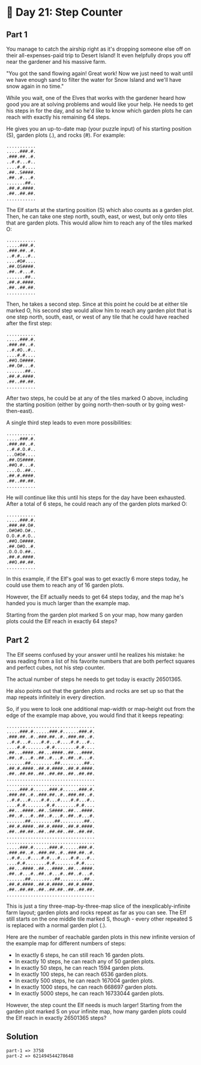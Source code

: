 # 🎄 Day 21: Step Counter

## Part 1

You manage to catch the airship right as it's dropping someone else off on their all-expenses-paid trip to Desert Island! It even helpfully drops you off near the gardener and his massive farm.

"You got the sand flowing again! Great work! Now we just need to wait until we have enough sand to filter the water for Snow Island and we'll have snow again in no time."

While you wait, one of the Elves that works with the gardener heard how good you are at solving problems and would like your help. He needs to get his steps in for the day, and so he'd like to know which garden plots he can reach with exactly his remaining 64 steps.

He gives you an up-to-date map (your puzzle input) of his starting position (S), garden plots (.), and rocks (#). For example:

```
...........
.....###.#.
.###.##..#.
..#.#...#..
....#.#....
.##..S####.
.##..#...#.
.......##..
.##.#.####.
.##..##.##.
...........
```

The Elf starts at the starting position (S) which also counts as a garden plot. Then, he can take one step north, south, east, or west, but only onto tiles that are garden plots. This would allow him to reach any of the tiles marked O:

```
...........
.....###.#.
.###.##..#.
..#.#...#..
....#O#....
.##.OS####.
.##..#...#.
.......##..
.##.#.####.
.##..##.##.
...........
```

Then, he takes a second step. Since at this point he could be at either tile marked O, his second step would allow him to reach any garden plot that is one step north, south, east, or west of any tile that he could have reached after the first step:

```
...........
.....###.#.
.###.##..#.
..#.#O..#..
....#.#....
.##O.O####.
.##.O#...#.
.......##..
.##.#.####.
.##..##.##.
...........
```

After two steps, he could be at any of the tiles marked O above, including the starting position (either by going north-then-south or by going west-then-east).

A single third step leads to even more possibilities:

```
...........
.....###.#.
.###.##..#.
..#.#.O.#..
...O#O#....
.##.OS####.
.##O.#...#.
....O..##..
.##.#.####.
.##..##.##.
...........
```

He will continue like this until his steps for the day have been exhausted. After a total of 6 steps, he could reach any of the garden plots marked O:

```
...........
.....###.#.
.###.##.O#.
.O#O#O.O#..
O.O.#.#.O..
.##O.O####.
.##.O#O..#.
.O.O.O.##..
.##.#.####.
.##O.##.##.
...........
```

In this example, if the Elf's goal was to get exactly 6 more steps today, he could use them to reach any of 16 garden plots.

However, the Elf actually needs to get 64 steps today, and the map he's handed you is much larger than the example map.

Starting from the garden plot marked S on your map, how many garden plots could the Elf reach in exactly 64 steps?

## Part 2

The Elf seems confused by your answer until he realizes his mistake: he was reading from a list of his favorite numbers that are both perfect squares and perfect cubes, not his step counter.

The actual number of steps he needs to get today is exactly 26501365.

He also points out that the garden plots and rocks are set up so that the map repeats infinitely in every direction.

So, if you were to look one additional map-width or map-height out from the edge of the example map above, you would find that it keeps repeating:

```
.................................
.....###.#......###.#......###.#.
.###.##..#..###.##..#..###.##..#.
..#.#...#....#.#...#....#.#...#..
....#.#........#.#........#.#....
.##...####..##...####..##...####.
.##..#...#..##..#...#..##..#...#.
.......##.........##.........##..
.##.#.####..##.#.####..##.#.####.
.##..##.##..##..##.##..##..##.##.
.................................
.................................
.....###.#......###.#......###.#.
.###.##..#..###.##..#..###.##..#.
..#.#...#....#.#...#....#.#...#..
....#.#........#.#........#.#....
.##...####..##..S####..##...####.
.##..#...#..##..#...#..##..#...#.
.......##.........##.........##..
.##.#.####..##.#.####..##.#.####.
.##..##.##..##..##.##..##..##.##.
.................................
.................................
.....###.#......###.#......###.#.
.###.##..#..###.##..#..###.##..#.
..#.#...#....#.#...#....#.#...#..
....#.#........#.#........#.#....
.##...####..##...####..##...####.
.##..#...#..##..#...#..##..#...#.
.......##.........##.........##..
.##.#.####..##.#.####..##.#.####.
.##..##.##..##..##.##..##..##.##.
.................................
```

This is just a tiny three-map-by-three-map slice of the inexplicably-infinite farm layout; garden plots and rocks repeat as far as you can see. The Elf still starts on the one middle tile marked S, though - every other repeated S is replaced with a normal garden plot (.).

Here are the number of reachable garden plots in this new infinite version of the example map for different numbers of steps:

- In exactly 6 steps, he can still reach 16 garden plots.
- In exactly 10 steps, he can reach any of 50 garden plots.
- In exactly 50 steps, he can reach 1594 garden plots.
- In exactly 100 steps, he can reach 6536 garden plots.
- In exactly 500 steps, he can reach 167004 garden plots.
- In exactly 1000 steps, he can reach 668697 garden plots.
- In exactly 5000 steps, he can reach 16733044 garden plots.

However, the step count the Elf needs is much larger! Starting from the garden plot marked S on your infinite map, how many garden plots could the Elf reach in exactly 26501365 steps?

## Solution

```
part-1 => 3758
part-2 => 621494544278648
```
